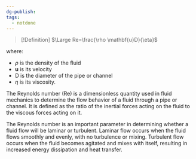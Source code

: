 ```yaml
---
dg-publish: 
tags:
  - notdone
---
```

>[!Definition]
>$\Large Re=\frac{\rho \mathbf{u}D}{\eta}$

where: 
- $\rho$ is the density of the fluid
- $\mathbf{u}$ is its velocity
- D is the diameter of the pipe or channel
- $\eta$ is its viscosity.

The Reynolds number (Re) is a dimensionless quantity used in fluid mechanics to determine the flow behavior of a fluid through a pipe or channel. It is defined as the ratio of the inertial forces acting on the fluid to the viscous forces acting on it.

The Reynolds number is an important parameter in determining whether a fluid flow will be laminar or turbulent. Laminar flow occurs when the fluid flows smoothly and evenly, with no turbulence or mixing. Turbulent flow occurs when the fluid becomes agitated and mixes with itself, resulting in increased energy dissipation and heat transfer.